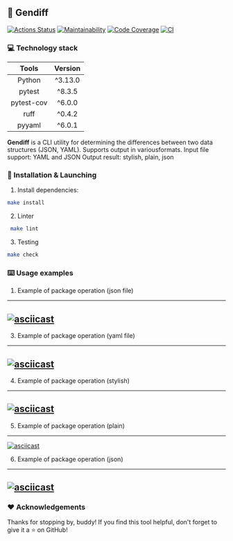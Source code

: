 ## 📁 Gendiff
[![Actions Status](https://github.com/bebcor/python-project-50/actions/workflows/hexlet-check.yml/badge.svg)](https://github.com/bebcor/python-project-50/actions)
[![Maintainability](https://qlty.sh/badges/38b9f699-ca00-4ef2-beca-18bc8571c311/maintainability.svg)](https://qlty.sh/gh/bebcor/projects/python-project-50)
[![Code Coverage](https://qlty.sh/badges/38b9f699-ca00-4ef2-beca-18bc8571c311/test_coverage.svg)](https://qlty.sh/gh/bebcor/projects/python-project-50)
[![CI](https://github.com/bebcor/python-project-50/actions/workflows/pyci.yml/badge.svg)](https://github.com/bebcor/python-project-50/actions)



### 💻 Technology stack
|     Tools      | Version |
|:--------------:|:-------:|
|     Python     | ^3.13.0 |
|     pytest     | ^8.3.5  |
|     pytest-cov | ^6.0.0  |
|     ruff       | ^0.4.2  |
|     pyyaml     | ^6.0.1  |



**Gendiff** is a CLI utility for determining the differences between two data structures (JSON, YAML).  Supports output in variousformats.
Input file support: YAML and JSON
Output result: stylish, plain, json



### 🔄 Installation  & Launching
1. Install dependencies:

```bash
make install
```

2. Linter
   
```bash
 make lint
```

3. Testing

```bash
make check
```

### ⌨️ Usage examples

1. Example of package operation (json file)
---
   [![asciicast](https://asciinema.org/a/TttQJvqMTfhhfqXkqxfK9DoB4.svg)](https://asciinema.org/a/TttQJvqMTfhhfqXkqxfK9DoB4)
---

3. Example of package operation (yaml file)
---
   [![asciicast](https://asciinema.org/a/n6D7ppTfdBFPFTT95J6OZRLLr.svg)](https://asciinema.org/a/n6D7ppTfdBFPFTT95J6OZRLLr)
---

4. Example of package operation (stylish)
---
   [![asciicast](https://asciinema.org/a/JExu90EiBiLluYsxgTVe363gn.svg)](https://asciinema.org/a/JExu90EiBiLluYsxgTVe363gn)
---

5. Example of package operation (plain)
---
   [![asciicast](https://asciinema.org/a/137X6PyjKWgF5BbBHqMeOOJhq.svg)](https://asciinema.org/a/137X6PyjKWgF5BbBHqMeOOJhq)


6.  Example of package operation (json)
---
   [![asciicast](https://asciinema.org/a/beP5dJFB22WSAVdDRwzAhvWIn.svg)](https://asciinema.org/a/beP5dJFB22WSAVdDRwzAhvWIn)
---



### ❤️ Acknowledgements
Thanks for stopping by, buddy! If you find this tool helpful, don't forget to give it a ⭐ on GitHub!


